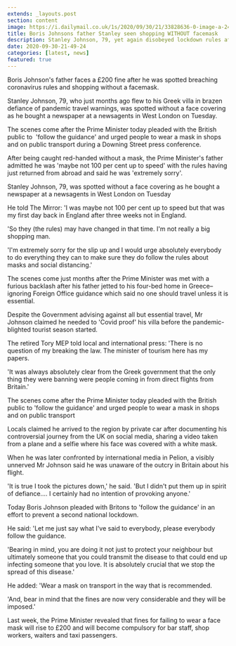 ```yaml
---
extends: _layouts.post
section: content
image: https://i.dailymail.co.uk/1s/2020/09/30/21/33828636-0-image-a-24_1601496776061.jpg 
title: Boris Johnsons father Stanley seen shopping WITHOUT facemask 
description: Stanley Johnson, 79, yet again disobeyed lockdown rules after he was spotted without a face covering as he bought a newspaper at a newsagents in West London on Tuesday. 
date: 2020-09-30-21-49-24 
categories: [latest, news] 
featured: true 
--- 
```

Boris Johnson's father faces a £200 fine after he was spotted breaching coronavirus rules and shopping without a facemask.

Stanley Johnson, 79, who just months ago flew to his Greek villa in brazen defiance of pandemic travel warnings, was spotted without a face covering as he bought a newspaper at a newsagents in West London on Tuesday.

The scenes come after the Prime Minister today pleaded with the British public to  'follow the guidance' and urged people to wear a mask in shops and on public transport during a Downing Street press conference. 

After being caught red-handed without a mask, the Prime Minister's father admitted he was 'maybe not 100 per cent up to speed' with the rules having just returned from abroad and said he was 'extremely sorry'. 

Stanley Johnson, 79, was spotted without a face covering as he bought a newspaper at a newsagents in West London on Tuesday

He told The Mirror: 'I was maybe not 100 per cent up to speed but that was my first day back in England after three weeks not in England.

'So they (the rules) may have changed in that time. I'm not really a big shopping man.

'I'm extremely sorry for the slip up and I would urge absolutely everybody to do everything they can to make sure they do follow the rules about masks and social distancing.'  

The scenes come just months after the Prime Minister was met with a furious backlash after his father jetted to his four-bed home in Greece– ignoring Foreign Office guidance which said no one should travel unless it is essential.

Despite the Government advising against all but essential travel, Mr Johnson claimed he needed to 'Covid proof' his villa before the pandemic-blighted tourist season started. 

The retired Tory MEP told local and international press: 'There is no question of my breaking the law. The minister of tourism here has my papers.

'It was always absolutely clear from the Greek government that the only thing they were banning were people coming in from direct flights from Britain.' 

The scenes come after the Prime Minister today pleaded with the British public to 'follow the guidance' and urged people to wear a mask in shops and on public transport

Locals claimed he arrived to the region by private car after documenting his controversial journey from the UK on social media, sharing a video taken from a plane and a selfie where his face was covered with a white mask. 

When he was later confronted by international media in Pelion, a visibly unnerved Mr Johnson said he was unaware of the outcry in Britain about his flight. 

'It is true I took the pictures down,' he said. 'But I didn't put them up in spirit of defiance…. I certainly had no intention of provoking anyone.' 

Today Boris Johnson pleaded with Britons to 'follow the guidance' in an effort to prevent a second national lockdown.

He said: 'Let me just say what I've said to everybody, please everybody follow the guidance.

'Bearing in mind, you are doing it not just to protect your neighbour but ultimately someone that you could transmit the disease to that could end up infecting someone that you love. It is absolutely crucial that we stop the spread of this disease.'

He added: 'Wear a mask on transport in the way that is recommended.

'And, bear in mind that the fines are now very considerable and they will be imposed.'

Last week, the Prime Minister revealed that fines for failing to wear a face mask will rise to £200 and will become compulsory for bar staff, shop workers, waiters and taxi passengers.


